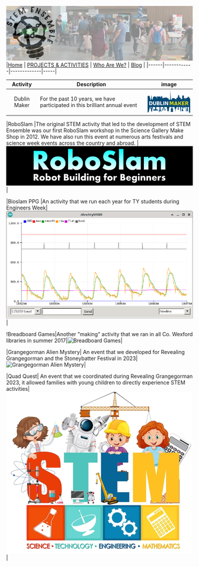 ![STEM Ensemble Banner](stemensemblebanner.svg)
|[Home](README.md) | [PROJECTS & ACTIVITIES](ACTIVITIES.md) | [Who Are We?](WHOAREWE.md) |  [Blog](BLOG.md) |
|------|------------|-------------|-----|

|Activity          | Description                                    | image                   |    
|:----------------:|------------------------------------------------|:-----------------------:|
|Dublin Maker    |For the past 10 years, we have participated in this brilliant annual event|![Dublin Maker](dublinmaker.png)|

|RoboSlam        |The original STEM activity that led to the development of STEM Ensemble was our first RoboSlam workshop in the Science Gallery Make Shop in 2012. We have also run this event at numerous arts festivals and science week events across the country and abroad. |![Roboslam](roboslam.png)|

|Bioslam PPG     |An activity that we run each year for TY students during Engineers Week|![Bioslam PPG](bioslam.jpg)|

!Breadboard Games|Another "making" activity that we ran in all Co. Wexford libraries in summer 2017|![Breadboard Games](bbgames.jpg)|

|Grangegorman Alien Mystery| An event that we developed for Revealing Grangegorman and the Stoneybatter Festival in 2023|![Grangegorman Alien Mystery](ggalien.png)|

|Quad Quest| An event that we coordinated during Revealing Grangegorman 2023, it allowed families with young children to directly experience STEM activities|![Quad Quest](quadquest.png)|


